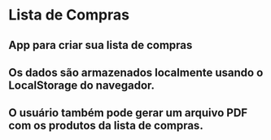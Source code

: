 # Lista de Compras

## App para criar sua lista de compras 
## Os dados são armazenados localmente usando o LocalStorage do navegador.
## O usuário também pode gerar um arquivo PDF com os produtos da lista de compras.

